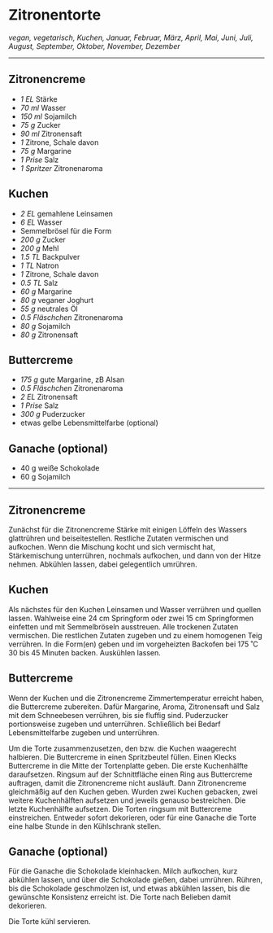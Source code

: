 # Zitronentorte

*vegan, vegetarisch, Kuchen, Januar, Februar, März, April, Mai, Juni, Juli, August, September, Oktober, November, Dezember*

---

## Zitronencreme

- *1 EL* Stärke
- *70 ml* Wasser
- *150 ml* Sojamilch
- *75 g* Zucker
- *90 ml* Zitronensaft
- *1* Zitrone, Schale davon
- *75 g* Margarine
- *1 Prise* Salz
- *1 Spritzer* Zitronenaroma

## Kuchen

- *2 EL* gemahlene Leinsamen
- *6 EL* Wasser
- Semmelbrösel für die Form
- *200 g* Zucker
- *200 g* Mehl
- *1.5 TL* Backpulver
- *1 TL* Natron
- *1* Zitrone, Schale davon
- *0.5 TL* Salz
- *60 g* Margarine
- *80 g* veganer Joghurt
- *55 g* neutrales Öl
- *0.5 Fläschchen* Zitronenaroma
- *80 g* Sojamilch
- *80 g* Zitronensaft

## Buttercreme

- *175 g* gute Margarine, zB Alsan
- *0.5 Fläschchen* Zitronenaroma
- *2 EL* Zitronensaft
- *1 Prise* Salz
- *300 g* Puderzucker
- etwas gelbe Lebensmittelfarbe (optional)

## Ganache (optional)

- 40 g weiße Schokolade
- 60 g Sojamilch

---

## Zitronencreme

Zunächst für die Zitronencreme Stärke mit einigen Löffeln des Wassers glattrühren und beiseitestellen. Restliche Zutaten vermischen und aufkochen. Wenn die Mischung kocht und sich vermischt hat, Stärkemischung unterrühren, nochmals aufkochen, und dann von der Hitze nehmen. Abkühlen lassen, dabei gelegentlich umrühren.

## Kuchen

Als nächstes für den Kuchen Leinsamen und Wasser verrühren und quellen lassen. Wahlweise eine 24 cm Springform oder zwei 15 cm Springformen einfetten und mit Semmelbröseln ausstreuen. Alle trockenen Zutaten vermischen. Die restlichen Zutaten zugeben und zu einem homogenen Teig verrühren. In die Form(en) geben und im vorgeheizten Backofen bei 175 ˚C 30 bis 45 Minuten backen. Auskühlen lassen.

## Buttercreme

Wenn der Kuchen und die Zitronencreme Zimmertemperatur erreicht haben, die Buttercreme zubereiten. Dafür Margarine, Aroma, Zitronensaft und Salz mit dem Schneebesen verrühren, bis sie fluffig sind. Puderzucker portionsweise zugeben und unterrühren. Schließlich bei Bedarf Lebensmittelfarbe zugeben und unterrühren.

Um die Torte zusammenzusetzen, den bzw. die Kuchen waagerecht halbieren. Die Buttercreme in einen Spritzbeutel füllen. Einen Klecks Buttercreme in die Mitte der Tortenplatte geben. Die erste Kuchenhälfte daraufsetzen. Ringsum auf der Schnittfläche einen Ring aus Buttercreme auftragen, damit die Zitronencreme nicht ausläuft. Dann Zitronencreme gleichmäßig auf den Kuchen geben. Wurden zwei Kuchen gebacken, zwei weitere Kuchenhälften aufsetzen und jeweils genauso bestreichen. Die letzte Kuchenhälfte aufsetzen. Die Torten ringsum mit Buttercreme einstreichen. Entweder sofort dekorieren, oder für eine Ganache die Torte eine halbe Stunde in den Kühlschrank stellen.

## Ganache (optional)

Für die Ganache die Schokolade kleinhacken. Milch aufkochen, kurz abkühlen lassen, und über die Schokolade gießen, dabei umrühren. Rühren, bis die Schokolade geschmolzen ist, und etwas abkühlen lassen, bis die gewünschte Konsistenz erreicht ist. Die Torte nach Belieben damit dekorieren.

Die Torte kühl servieren.
